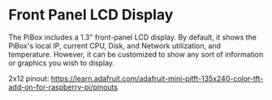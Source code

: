 # Front Panel LCD Display

The PiBox includes a 1.3" front-panel LCD display. By default, it shows the PiBox's local IP, current CPU, Disk, and Network utilization, and temperature. However, it can be customized to show any sort of information or graphics you wish to display.

2x12 pinout: https://learn.adafruit.com/adafruit-mini-pitft-135x240-color-tft-add-on-for-raspberry-pi/pinouts
